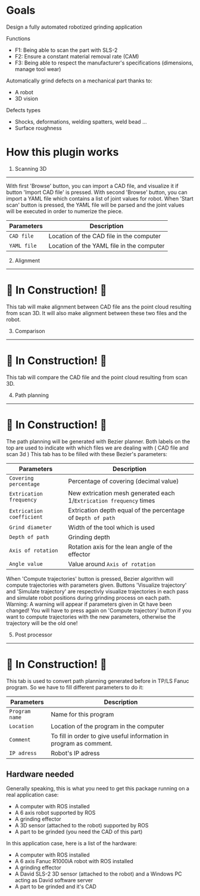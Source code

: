 Goals
=====
Design a fully automated robotized grinding application

Functions
- F1: Being able to scan the part with SLS-2
- F2: Ensure a constant material removal rate (CAM)
- F3: Being able to respect the manufacturer's specifications (dimensions, manage tool wear)

Automatically grind defects on a mechanical part thanks to:
- A robot
- 3D vision

Defects types
- Shocks, deformations, welding spatters, weld bead ...
- Surface roughness


How this plugin works
=====================

1. Scanning 3D
--------------

With first 'Browse' button, you can import a CAD file, and visualize it if button 'Import CAD file' is pressed.
With second 'Browse' button, you can import a YAML file which contains a list of joint values for robot.
When 'Start scan' button is pressed, the YAML file will be parsed and the joint values will be executed in order to numerize the piece.

| Parameters  | Description
------------- | -----------
`CAD file` | Location of the CAD file in the computer
`YAML file` | Location of the YAML file in the computer

2. Alignment
------------
# :construction: In Construction! :construction: 

This tab will make alignment between CAD file ans the point cloud resulting from scan 3D. It will also make alignment between these two files and the robot.

3. Comparison
-------------
# :construction: In Construction! :construction:

This tab will compare the CAD file and the point cloud resulting from scan 3D.

4. Path planning
----------------
# :construction: In Construction! :construction:

The path planning will be generated with Bezier planner.
Both labels on the top are used to indicate with which files we are dealing with ( CAD file and scan 3d )
This tab has to be filled with these Bezier's parameters:

| Parameters  | Description
------------- | -----------
`Covering percentage` | Percentage of covering (decimal value)
`Extrication frequency` | New extrication mesh generated each 1/`Extrication frequency` times
`Extrication coefficient` | Extrication depth equal of the percentage of `Depth of path`
`Grind diameter` | Width of the tool which is used
`Depth of path` | Grinding depth
`Axis of rotation` | Rotation axis for the lean angle of the effector
`Angle value` | Value around `Axis of rotation`

When 'Compute trajectories' button is pressed, Bezier algorithm will compute trajectories with parameters given.
Buttons 'Visualize trajectory' and 'Simulate trajectory' are respectivly visualize trajectories in each pass and simulate robot positions during grinding process on each path.
Warning: A warning will appear if parameters given in Qt have been changed! You will have to press again on 'Compute trajectory' button if you want to compute trajectories with the new parameters, otherwise the trajectory will be the old one!

5. Post processor
-----------------
# :construction: In Construction! :construction:

This tab is used to convert path planning generated before in TP/LS Fanuc program.
So we have to fill different parameters to do it:

| Parameters  | Description
------------- | -----------
`Program name` | Name for this program
`Location` | Location of the program in the computer
`Comment` | To fill in order to give useful information in program as comment.
`IP adress` | Robot's IP adress

Hardware needed
---------------
Generally speaking, this is what you need to get this package running on a real application case:
- A computer with ROS installed
- A 6 axis robot supported by ROS
- A grinding effector
- A 3D sensor (attached to the robot) supported by ROS
- A part to be grinded (you need the CAD of this part)

In this application case, here is a list of the hardware:
- A computer with ROS installed
- A 6 axis Fanuc R1000iA robot with ROS installed
- A grinding effector
- A David SLS-2 3D sensor (attached to the robot) and a Windows PC acting as David software server
- A part to be grinded and it's CAD

